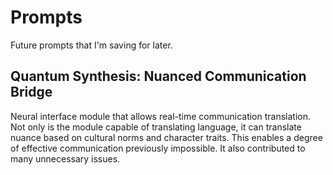 # Prompts

Future prompts that I'm saving for later.

## Quantum Synthesis: Nuanced Communication Bridge

Neural interface module that allows real-time communication translation. Not only is the module capable of translating language, it can translate nuance based on cultural norms and character traits. This enables a degree of effective communication previously impossible. It also contributed to many unnecessary issues.
